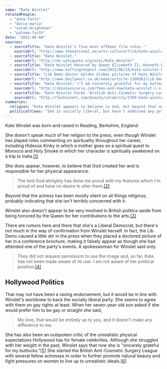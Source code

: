 ```yaml
---
name: "Kate Winslet"
relatedPeople:
  - "anna-faris"
  - "dulce-maria"
  - "sarah-brightman"
  - "paloma-faith"
date: "2012-09-04"
sources:
  - sourceTitle: "Kate Winslet's five most offbeat film roles."
    sourceUrl: "http://www.thenational.ae/arts-culture/film/kate-winslets-five-most-offbeat-film-roles"
  - sourceTitle: "Kate Winslet."
    sourceUrl: "http://en.wikiquote.org/wiki/Kate_Winslet"
  - sourceTitle: "Kate Winslet Honored by Queen Elizabeth II, Kenneth Branagh Knighted."
    sourceUrl: "http://www.huffingtonpost.com/2012/06/16/kate-winslet-kenneth-branagh-knighted-royal-honor_n_1602339.html"
  - sourceTitle: "Lib Dems doctor Golden Globes pictures of Kate Winslet for their conference brochure."
    sourceUrl: "http://www.dailymail.co.uk/news/article-1160363/Lib-Dems-doctor-Golden-Globes-pictures-Kate-Winslet-conference-brochure.html"
  - sourceTitle: "Kate Winslet: \"I am sincerely grateful for my buttocks.\""
    sourceUrl: "http://skinnyvscurvy.com/then-and-now/kate-winslet-i-sincerely-grateful-buttocks.html"
  - sourceTitle: "Kate Winslet Forms 'British Anti-Cosmetic Surgery League.'"
    sourceUrl: "http://fashionetc.com/beauty/celebrity/2769-kate-winslet-british-anti-cosmetic-surgery-league"
summaries:
  religion: "Kate Winslet appears to believe in God, but beyond that we don't know."
  politicalViews: "She is socially liberal, but hasn't endorsed any political party."
---
```


Kate Winslet was born and raised in Reading, Berkshire, England.

She doesn't speak much of her religion to the press, even though Winslet has played roles commenting on spirituality throughout her career, including Hideous Kinky in which a mother goes on a spiritual quest to Morocco and Holy Smoke in which her character is spiritually awakened on a trip to India.<a class="source-citation" href="#http%3A%2F%2Fwww.thenational.ae%2Farts-culture%2Ffilm%2Fkate-winslets-five-most-offbeat-film-roles" title="Kate Winslet&apos;s five most offbeat film roles.">[1]</a>

She does appear, however, to believe that God created her and is responsible for her physical appearance.

>The lord God almighty has done me proud with my features which I'm proud of and have no desire to alter them.<a class="source-citation" href="#http%3A%2F%2Fen.wikiquote.org%2Fwiki%2FKate_Winslet" title="Kate Winslet.">[2]</a>

Beyond that the actress has been mostly silent on all things religious, probably indicating that she isn't terribly concerned with it.

Winslet also doesn't appear to be very involved in British politics–aside from being honored by the Queen for her contributions to the arts.<a class="source-citation" href="#http%3A%2F%2Fwww.huffingtonpost.com%2F2012%2F06%2F16%2Fkate-winslet-kenneth-branagh-knighted-royal-honor_n_1602339.html" title="Kate Winslet Honored by Queen Elizabeth II, Kenneth Branagh Knighted.">[3]</a>

There are rumors here and there that she's a Liberal Democrat, but there's not much in the way of confirmation from Winslet herself. In fact, the Lib Dems caused a little stir in the press when they placed a doctored picture of her in a conference brochure, making it falsely appear as though she had attended one of the party's events. A spokeswoman for Winslet said only:

>They did not request permission to use the image and, so far, Kate has not been made aware of its use. I am not aware of her political position.<a class="source-citation" href="#http%3A%2F%2Fwww.dailymail.co.uk%2Fnews%2Farticle-1160363%2FLib-Dems-doctor-Golden-Globes-pictures-Kate-Winslet-conference-brochure.html" title="Lib Dems doctor Golden Globes pictures of Kate Winslet for their conference brochure.">[4]</a>

## Hollywood Politics

That may not have been a raving endorsement, but it would be in line with Winslet's worldview to back the socially liberal party. She seems to agree with them on gay rights at least. When her seven-year-old son asked if she would prefer him to be gay or straight she said,

>My love, that would be entirely up to you, and it doesn't make any difference to me.

She has also been an outspoken critic of the unrealistic physical expectations Hollywood has for female celebrities. Although she struggled with her weight in the past, Winslet says that now she is "sincerely grateful for my buttocks."<a class="source-citation" href="#http%3A%2F%2Fskinnyvscurvy.com%2Fthen-and-now%2Fkate-winslet-i-sincerely-grateful-buttocks.html" title="Kate Winslet: &quot;I am sincerely grateful for my buttocks.&quot;">[5]</a> She started the British Anti-Cosmetic Surgery League with several fellow actresses in order to further promote natural beauty and fight pressures on women to live up to unrealistic ideals.<a class="source-citation" href="#http%3A%2F%2Ffashionetc.com%2Fbeauty%2Fcelebrity%2F2769-kate-winslet-british-anti-cosmetic-surgery-league" title="Kate Winslet Forms &apos;British Anti-Cosmetic Surgery League.&apos;">[6]</a>